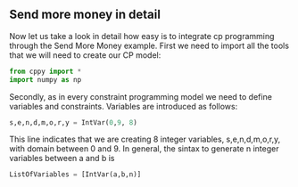 ## Send more money in detail

Now let us take a look in detail how easy is to integrate cp programming through the Send More Money example. 
First we need to import all the tools that we will need to create our CP model:

```python
from cppy import *
import numpy as np
```

Secondly, as in every constraint programming model we need to define variables and constraints. Variables are introduced 
as follows:

```python
s,e,n,d,m,o,r,y = IntVar(0,9, 8)
```

This line indicates that we are creating 8 integer variables, s,e,n,d,m,o,r,y, with domain between 0 and 9. In general, the sintax to generate
n integer variables between a and b is

```python
ListOfVariables = [IntVar(a,b,n)]
```
